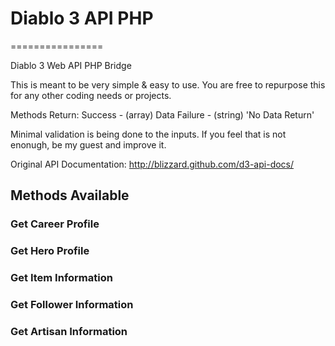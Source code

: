 # Diablo 3 API PHP
================

Diablo 3 Web API PHP Bridge

This is meant to be very simple & easy to use.
You are free to repurpose this for any other coding needs or projects.

Methods Return:
Success - (array)  Data
Failure - (string) 'No Data Return'

Minimal validation is being done to the inputs. If you feel that is not enonugh, be my guest and improve it.

Original API Documentation: http://blizzard.github.com/d3-api-docs/

## Methods Available

### Get Career Profile
### Get Hero Profile
### Get Item Information
### Get Follower Information
### Get Artisan Information

